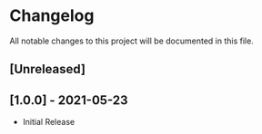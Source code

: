# Changelog
All notable changes to this project will be documented in this file.

## [Unreleased]

## [1.0.0] - 2021-05-23
- Initial Release